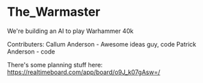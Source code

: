 # The_Warmaster
We're building an AI to play Warhammer 40k

Contributers:
  Callum Anderson - Awesome ideas guy, code
  Patrick Anderson - code

There's some planning stuff here: https://realtimeboard.com/app/board/o9J_k07gAsw=/
